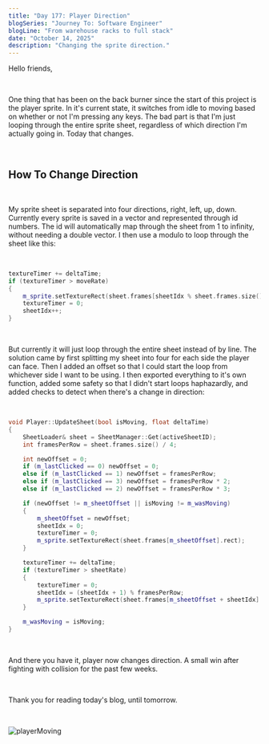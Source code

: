 ```yaml
---
title: "Day 177: Player Direction"
blogSeries: "Journey To: Software Engineer"
blogLine: "From warehouse racks to full stack"
date: "October 14, 2025"
description: "Changing the sprite direction."
---
```


Hello friends,

<br>

One thing that has been on the back burner since the start of this project is the player sprite. In it's current state, it switches from idle to moving based on whether or not I'm pressing any keys. The bad part is that I'm just looping through the entire sprite sheet, regardless of which direction I'm actually going in. Today that changes.

<br>

## How To Change Direction

<br>

My sprite sheet is separated into four directions, right, left, up, down. Currently every sprite is saved in a vector and represented through id numbers. The id will automatically map through the sheet from 1 to infinity, without needing a double vector. I then use a modulo to loop through the sheet like this:

<br>

```cpp
textureTimer += deltaTime;
if (textureTimer > moveRate)
{
    m_sprite.setTextureRect(sheet.frames[sheetIdx % sheet.frames.size()].rect);
    textureTimer = 0;
    sheetIdx++;
}
```

<br>

But currently it will just loop through the entire sheet instead of by line. The solution came by first splitting my sheet into four for each side the player can face. Then I added an offset so that I could start the loop from whichever side I want to be using. I then exported everything to it's own function, added some safety so that I didn't start loops haphazardly, and added checks to detect when there's a change in direction:

<br>

```cpp
void Player::UpdateSheet(bool isMoving, float deltaTime)
{
    SheetLoader& sheet = SheetManager::Get(activeSheetID);
    int framesPerRow = sheet.frames.size() / 4;

    int newOffset = 0;
    if (m_lastClicked == 0) newOffset = 0;
    else if (m_lastClicked == 1) newOffset = framesPerRow;
    else if (m_lastClicked == 3) newOffset = framesPerRow * 2;
    else if (m_lastClicked == 2) newOffset = framesPerRow * 3;

    if (newOffset != m_sheetOffset || isMoving != m_wasMoving)
    {
        m_sheetOffset = newOffset;
        sheetIdx = 0;
        textureTimer = 0;
        m_sprite.setTextureRect(sheet.frames[m_sheetOffset].rect);
    }

    textureTimer += deltaTime;
    if (textureTimer > sheetRate)
    {
        textureTimer = 0;
        sheetIdx = (sheetIdx + 1) % framesPerRow;
        m_sprite.setTextureRect(sheet.frames[m_sheetOffset + sheetIdx].rect);
    }

    m_wasMoving = isMoving;
}
```

<br>

And there you have it, player now changes direction. A small win after fighting with collision for the past few weeks.

<br>

Thank you for reading today's blog, until tomorrow.

<br>

![playerMoving](/images/blog-images/day177-playerdirection.gif)